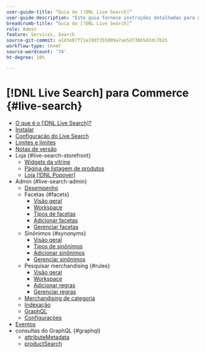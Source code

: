 ```yaml
---
user-guide-title: “Guia do [!DNL Live Search]”
user-guide-description: "Este guia fornece instruções detalhadas para usar o [!DNL Live Search] da Adobe Commerce."
breadcrumb-title: “Guia do [!DNL Live Search]”
role: Admin
feature: Services, Search
source-git-commit: a1d3e87f71a19df355009a7ae5d736b5d2dc7b15
workflow-type: tm+mt
source-wordcount: '74'
ht-degree: 10%

---
```


# [!DNL Live Search] para Commerce {#live-search}

- [O que é o [!DNL Live Search]?](overview.md)
- [Instalar](install.md)
- [Configuração do Live Search](workspace.md)
- [Limites e limites](boundaries-limits.md)
- [Notas de versão](release-notes.md)
- Loja {#live-search-storefront}
   - [Widgets da vitrine](storefront-widgets.md)
   - [Página de listagem de produtos](plp-styling.md)
   - [Loja [!DNL Popover]](storefront-popover.md)
- Admin {#live-search-admin}
   - [Desempenho](performance.md)
   - Facetas {#facets}
      - [Visão geral](facets.md)
      - [Workspace](faceting-workspace.md)
      - [Tipos de facetas](facets-type.md)
      - [Adicionar facetas](facets-add.md)
      - [Gerenciar facetas](facets-manage.md)
   - Sinônimos {#synonyms}
      - [Visão geral](synonyms.md)
      - [Tipos de sinônimos](synonyms-type.md)
      - [Adicionar sinônimos](synonyms-add.md)
      - [Gerenciar sinônimos](synonyms-manage.md)
   - Pesquisar merchandising {#rules}
      - [Visão geral](rules.md)
      - [Workspace](rules-workspace.md)
      - [Adicionar regras](rules-add.md)
      - [Gerenciar regras](rules-manage.md)
   - [Merchandising de categoria](category-merch.md)
   - [Indexação](indexing.md)
   - [GraphQL](graphql.md)
   - [Configurações](settings.md)
- [Eventos](events.md)
- consultas do GraphQL {#graphql}
   - [attributeMetadata](https://developer.adobe.com/commerce/services/graphql/live-search/attribute-metadata/)
   - [productSearch](https://developer.adobe.com/commerce/services/graphql/live-search/product-search/)